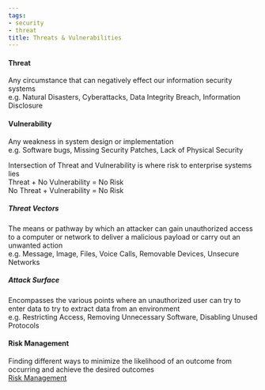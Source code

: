 ```yaml
---
tags:
- security
- threat
title: Threats & Vulnerabilities
---
```


#### Threat
Any circumstance that can negatively effect our information security systems  
e.g. Natural Disasters, Cyberattacks, Data Integrity Breach, Information Disclosure

#### Vulnerability
Any weakness in system design or implementation  
e.g. Software bugs, Missing Security Patches, Lack of Physical Security

Intersection of Threat and Vulnerability is where risk to enterprise systems lies  
Threat + No Vulnerability = No Risk  
No Threat + Vulnerability = No Risk  

##### Threat Vectors  
The means or pathway by which an attacker can gain unauthorized access to a computer or network to deliver a malicious payload or carry out an unwanted action  
e.g. Message, Image, Files, Voice Calls, Removable Devices, Unsecure Networks

##### Attack Surface
Encompasses the various points where an unauthorized user can try to enter data to try to extract data from an environment  
e.g. Restricting Access, Removing Unnecessary Software, Disabling Unused Protocols  

#### Risk Management
Finding different ways to minimize the likelihood of an outcome from occurring and achieve the desired outcomes  
[Risk Management](../certifications/comptia-security.md#Risk%20Management)
